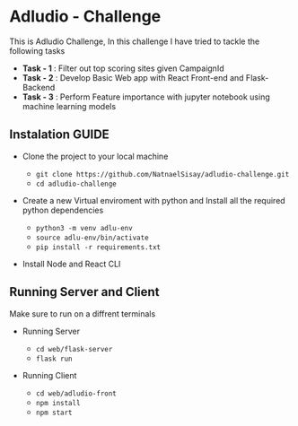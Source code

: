 # Adludio - Challenge

This is Adludio Challenge, In this challenge I have tried to tackle the following tasks
- **Task - 1** : Filter out top scoring sites given CampaignId
- **Task - 2** : Develop Basic Web app with React Front-end and Flask-Backend
- **Task - 3** : Perform Feature importance with jupyter notebook using machine learning models

## Instalation GUIDE
- Clone the project to your local machine
    - `git clone https://github.com/NatnaelSisay/adludio-challenge.git`
    - `cd adludio-challenge`

- Create a new Virtual enviroment with python and Install all the required python dependencies
    - `python3 -m venv adlu-env`
    - `source adlu-env/bin/activate`
    - `pip install -r requirements.txt` 

- Install Node and React CLI

## Running Server and Client
Make sure to run on a diffrent terminals

- Running Server
    - `cd web/flask-server`
    - `flask run`

- Running Client
    - `cd web/adludio-front`
    - `npm install`
    - `npm start`


